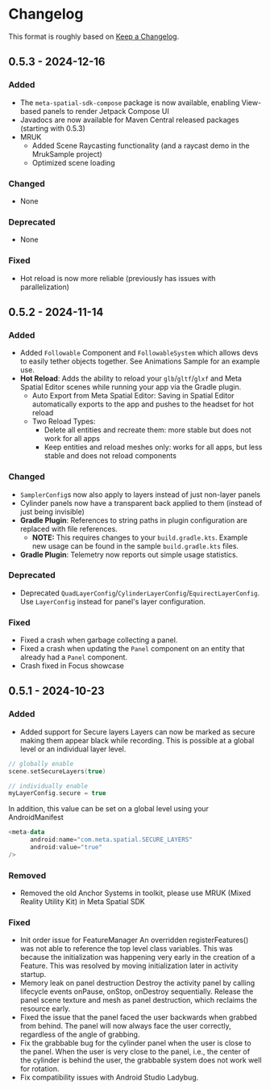 # Changelog

This format is roughly based on [Keep a Changelog](https://keepachangelog.com/en/1.1.0/).

## 0.5.3 - 2024-12-16

### Added

- The `meta-spatial-sdk-compose` package is now available, enabling View-based panels to render Jetpack Compose UI
- Javadocs are now available for Maven Central released packages (starting with 0.5.3)
- MRUK
  - Added Scene Raycasting functionality (and a raycast demo in the MrukSample project)
  - Optimized scene loading

### Changed

- None

### Deprecated

- None

### Fixed

- Hot reload is now more reliable (previously has issues with parallelization)

## 0.5.2 - 2024-11-14

### Added

- Added `Followable` Component and `FollowableSystem` which allows devs to easily tether objects together. See Animations Sample for an example use.
- **Hot Reload**: Adds the ability to reload your `glb`/`gltf`/`glxf` and Meta Spatial Editor scenes while running your app via the Gradle plugin.
  - Auto Export from Meta Spatial Editor: Saving in Spatial Editor automatically exports to the app and pushes to the headset for hot reload
  - Two Reload Types:
    - Delete all entities and recreate them: more stable but does not work for all apps
    - Keep entities and reload meshes only: works for all apps, but less stable and does not reload components

### Changed

- `SamplerConfig`s now also apply to layers instead of just non-layer panels
- Cylinder panels now have a transparent back applied to them (instead of just being invisible)
- **Gradle Plugin**: References to string paths in plugin configuration are replaced with file references.
  - **NOTE:** This requires changes to your `build.gradle.kts`. Example new usage can be found in the sample `build.gradle.kts` files.
- **Gradle Plugin**: Telemetry now reports out simple usage statistics.

### Deprecated

- Deprecated `QuadLayerConfig`/`CylinderLayerConfig`/`EquirectLayerConfig`. Use `LayerConfig` instead for panel's layer configuration.

### Fixed

- Fixed a crash when garbage collecting a panel.
- Fixed a crash when updating the `Panel` component on an entity that already had a `Panel` component.
- Crash fixed in Focus showcase

## 0.5.1 - 2024-10-23

### Added

- Added support for Secure layers Layers can now be marked as secure making them appear black while recording. This is possible at a global level or an individual layer level.

```kotlin
// globally enable
scene.setSecureLayers(true)

// individually enable
myLayerConfig.secure = true
```

In addition, this value can be set on a global level using your AndroidManifest

```kotlin
<meta-data
      android:name="com.meta.spatial.SECURE_LAYERS"
      android:value="true"
/>
```

### Removed

- Removed the old Anchor Systems in toolkit, please use MRUK (Mixed Reality Utility Kit) in Meta Spatial SDK

### Fixed

- Init order issue for FeatureManager An overridden registerFeatures() was not able to reference the top level class variables. This was because the initialization was happening very early in the creation of a Feature. This was resolved by moving initialization later in activity startup.
- Memory leak on panel destruction Destroy the activity panel by calling lifecycle events onPause, onStop, onDestroy sequentially. Release the panel scene texture and mesh as panel destruction, which reclaims the resource early.
- Fixed the issue that the panel faced the user backwards when grabbed from behind. The panel will now always face the user correctly, regardless of the angle of grabbing.
- Fix the grabbable bug for the cylinder panel when the user is close to the panel. When the user is very close to the panel, i.e., the center of the cylinder is behind the user, the grabbable system does not work well for rotation.
- Fix compatibility issues with Android Studio Ladybug.
